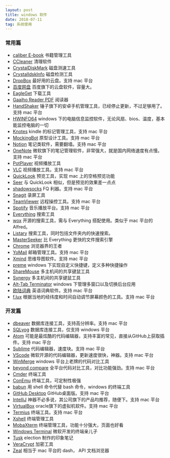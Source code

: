 ```yaml
---
layout: post
title: windows 软件
date: 2018-07-11
tag: 系统使用
---
```


### 常用篇
- [caliber E-book](https://calibre-ebook.com/) 书籍管理工具
- [CCleaner](https://www.ccleaner.com/ccleaner?source=cpc&gclid=CjwKCAjw4avaBRBPEiwA_ZetYiIKbZUyap-8iFgwiv5LphaAHHMrfKQiB82MS7WuzsZ3NolsPzaChRoCOuoQAvD_BwE) 清理软件
- [CrystalDiskMark](https://crystalmark.info/en/software/crystaldiskmark/) 磁盘测速工具
- [CrystalIdskInfo](http://crystalmark.info/en/software/crystaldiskinfo/) 磁盘检测工具
- [DropBox](https://www.dropbox.com/) 最好用的云盘。支持 mac 平台
- [百度网盘](https://pan.baidu.com/disk/home?#/all?path=%2F&vmode=list) 百度旗下的云盘软件，容量大。
- [EagleGet](http://www.eagleget.com/) 下载工具
- [Gaaiho Reader PDF](https://www.gaaiho.com/index.php/en/) 阅读器
- [HandShaker](https://www.smartisan.com/apps/#/handshaker) 锤子旗下的安卓手机管理工具，已经停止更新，不过足够用了。支持 mac 平台
- [HWINFO64](https://www.hwinfo.com/download.php) windows 下的电脑信息监控软件，无论风扇、bios、温度，基本能监控电脑的一切
- [Knotes](http://knotesapp.com/) kindle 的标记管理工具，支持 mac 平台
- [MockingBot](https://modao.cc/?) 原型设计工具。支持 mac 平台
- [Notion](https://www.notion.so/) 笔记类软件，需要翻墙。支持 mac 平台
- [OneNote](https://www.onenote.com/download?omkt=zh-CN) 微软旗下的笔记管理软件，非常强大，就是国内网络速度有点慢。支持 mac 平台
- [PotPlayer](https://potplayer.daum.net/) 视频播放工具
- [VLC](https://www.videolan.org/vlc/index.html) 视频播放工具。支持 mac 平台
- [QuickLook](https://github.com/xupefei/QuickLook) 预览工具，实现 mac 上的空格预览功能
- [Seer](http://www.1218.io/) 与 QuickLook 相似，但是预览的效果差一点点
- [shadowsocks](https://shadowsocks.org/en/download/clients.html) FQ 利器。支持 mac 平台
- [Snagit](https://www.techsmith.com/screen-capture.html) 录屏工具
- [TeamViewer](https://www.teamviewer.com/zhcn/download/windows/) 远程操控工具。支持 mac 平台
- [Spotify](https://www.spotify.com) 音乐播放平台。支持 mac 平台
- [Everything](https://www.voidtools.com/) 搜索工具
- [wox](https://github.com/Wox-launcher/Wox/releases) 开源的搜索工具，需与 Everything 搭配使用。类似于 mac 平台的 Alfred。
- [Listary](http://www.listary.com/) 搜索工具，同时包括文件夹内的快速搜索。
- [MasterSeeker](http://www.master-seeker.com/) 比 Everything 更快的文件搜索引擎
- [Chrome](https://www.google.com/chrome/?brand=CHBD&gclid=CjwKCAjw4avaBRBPEiwA_ZetYtjzrJXoBgvpOjxARXS1jAB20u1LuMdxKCbtSk5s7a_liIVbBmCVlxoCfO4QAvD_BwE&gclsrc=aw.ds&dclid=CLKGs7PHotwCFdSxlgod3t4DOQ) 浏览器界的王者
- [YoMail](http://www.nextechat.com/) 邮箱管理工具。支持 mac 平台
- [Xmind](https://www.xmind.net/) 思维导图软件。支持 mac 平台
- [preme](http://www.premeforwindows.com/) windows 下实现自定义快捷键，定义多种快捷操作
- [ShareMouse](http://www.keyboard-and-mouse-sharing.com/) 多主机间的共享键鼠工具
- [Synergy](https://symless.com/synergy) 多主机间的共享键鼠工具
- [Alt-Tab Terminator](https://www.ntwind.com/software/alttabter.html) windows 下管理多窗口以及切换后台应用
- [欧陆词典](https://www.eudic.net/v4/en/app/eudic) 英语词典软件。支持 mac 平台
- [f.lux](https://justgetflux.com/) 根据当地的经纬度和时间自动调节屏幕颜色的工具。支持 mac 平台

### 开发篇
- [dbeaver](https://dbeaver.io/) 数据库连接工具，支持高分辨率。支持 mac 平台
- [SQLyog](https://www.webyog.com/) 数据库连接工具，仅支持 windows 平台
- [Atom](https://atom.io/) 可能是最炫酷的代码编辑器，支持丰富的常见，直接从GitHub上获取插件。支持 mac 平台
- [Sublime](https://www.sublimetext.com/) 代码编辑器，速度块。支持 mac 平台
- [VScode](https://code.visualstudio.com/) 微软开源的代码编辑器，更新速度很快，神器。支持 mac 平台
- [WinMerge](http://winmerge.org/) windows 平台上老牌的代码对比工具
- [beyond compare](http://www.scootersoftware.com/) 全平台代码对比工具，对比功能强劲。支持 mac 平台
- [Cmder](http://cmder.net/) 终端工具
- [ConEmu](https://conemu.github.io/) 终端工具，可定制性极强
- [babun](http://babun.github.io/) 用 shell 命令代替 bash 命令，windows 的终端工具
- [GitHub Desktop](https://desktop.github.com/) GitHub桌面版。支持 mac 平台
- [IntelliJ](https://www.jetbrains.com/idea/) 神器不必多说，其公司旗下的产品均推荐，随便下。支持 mac 平台
- [VirtualBox](https://www.virtualbox.org/) oracle旗下的虚拟机软件。支持 mac 平台
- [Termius](https://www.termius.com/) 终端工具。支持 mac 平台
- [Xshell](https://www.netsarang.com/products/xsh_overview.html) 终端管理工具
- [MobaXterm](https://mobaxterm.mobatek.net/) 终端管理工具，功能十分强大，页面也好看
- [Windows Terminal](https://github.com/microsoft/terminal) 微软开发的终端亲儿子
- [Tusk](https://github.com/klauscfhq/tusk) election 制作的印象笔记
- [VeraCrypt](https://archive.codeplex.com/?p=veracrypt) 加密工具
- [Zeal](https://zealdocs.org/) 相当于 mac 平台的 dash， API 文档浏览器
